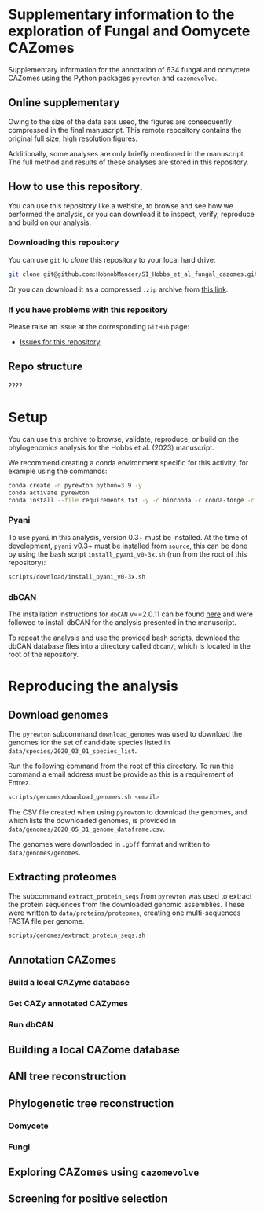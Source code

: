 # Supplementary information to the exploration of Fungal and Oomycete CAZomes

Supplementary information for the annotation of 634 fungal and oomycete CAZomes using the Python packages `pyrewton` and `cazomevolve`.

## Online supplementary

Owing to the size of the data sets used, the figures are consequently compressed in the final manuscript. This remote repository contains the original full size, high resolution figures.

Additionally, some analyses are only briefly mentioned in the manuscript. The full method and results of these analyses are stored in this repository.

## How to use this repository.

You can use this repository like a website, to browse and see how we performed the analysis, or you can download it to inspect, verify, reproduce and build on our analysis.

### Downloading this repository

You can use `git` to _clone_ this repository to your local hard drive:

```bash
git clone git@github.com:HobnobMancer/SI_Hobbs_et_al_fungal_cazomes.git
```

Or you can download it as a compressed `.zip` archive from [this link](https://github.com/HobnobMancer/SI_Hobbs_et_al_fungal_cazomes/archive/refs/heads/master.zip).

### If you have problems with this repository

Please raise an issue at the corresponding `GitHub` page:

* [Issues for this repository](https://github.com/HobnobMancer/SI_Hobbs_et_al_fungal_cazomes/issues)

## Repo structure 

????

# Setup

You can use this archive to browse, validate, reproduce, or build on the phylogenomics analysis for the Hobbs et al. (2023) manuscript.

We recommend creating a conda environment specific for this activity, for example using the commands:
```bash
conda create -n pyrewton python=3.9 -y
conda activate pyrewton
conda install --file requirements.txt -y -c bioconda -c conda-forge -c predector
```

### Pyani

To use `pyani` in this analysis, version 0.3+ must be installed. At the time of development, `pyani` v0.3+ must be installed from `source`, this can be done by using the bash script `install_pyani_v0-3x.sh` (run from the root of this repository):
```bash
scripts/download/install_pyani_v0-3x.sh
```

### dbCAN

The installation instructions for `dbCAN` v==2.0.11 can be found [here](https://github.com/linnabrown/run_dbcan/tree/fde6d7225441ef3d4cb29ea29e39cfdcc41d8b19) and were followed to install dbCAN for the analysis presented in the manuscript.

To repeat the analysis and use the provided bash scripts, download the dbCAN database files into a directory called `dbcan/`, which is located in the root of the repository.

# Reproducing the analysis

## Download genomes

The `pyrewton` subcommand `download_genomes` was used to download the genomes for the set of candidate species listed in `data/species/2020_03_01_species_list`.

Run the following command from the root of this directory. To run this command a email address must be provide as this is a requirement of Entrez.
```bash
scripts/genomes/download_genomes.sh <email>
```

The CSV file created when using `pyrewton` to download the genomes, and which lists the downloaded genomes, is provided in `data/genomes/2020_05_31_genome_dataframe.csv`.

The genomes were downloaded in `.gbff` format and written to `data/genomes/genomes`.

## Extracting proteomes

The subcommand `extract_protein_seqs` from `pyrewton` was used to extract the protein sequences from the downloaded genomic assemblies. These were written to `data/proteins/proteomes`, creating one multi-sequences FASTA file per genome.
```bash
scripts/genomes/extract_protein_seqs.sh
```

## Annotation CAZomes

### Build a local CAZyme database

### Get CAZy annotated CAZymes

### Run dbCAN

## Building a local CAZome database

## ANI tree reconstruction

## Phylogenetic tree reconstruction

### Oomycete

### Fungi

## Exploring CAZomes using `cazomevolve`

## Screening for positive selection
